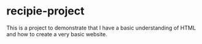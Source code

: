 # recipie-project
This is a project to demonstrate that I have a basic understanding
of HTML and how to create a very basic website. 